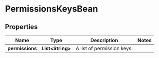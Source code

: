 

# PermissionsKeysBean

## Properties

Name | Type | Description | Notes
------------ | ------------- | ------------- | -------------
**permissions** | **List&lt;String&gt;** | A list of permission keys. | 



